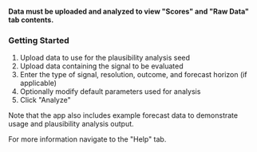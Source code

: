
<br>

<div class="alert alert-warning" role="alert">
  <strong>Data must be uploaded and analyzed to view "Scores" and "Raw Data" tab contents.</strong>
</div>

### Getting Started

1. Upload data to use for the plausibility analysis seed
2. Upload data containing the signal to be evaluated
3. Enter the type of signal, resolution, outcome, and forecast horizon (if applicable)
4. Optionally modify default parameters used for analysis
5. Click "Analyze"

Note that the app also includes example forecast data to demonstrate usage and plausibility analysis output. 

For more information navigate to the "Help" tab.
